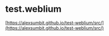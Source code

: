 # test.weblium


[https://alexsumbit.github.io/test-weblium/src/](https://alexsumbit.github.io/test-weblium/src/)
